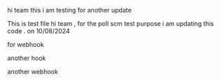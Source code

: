 hi team this i am testing for 
another update 

This is test file 
hi team , for the poll scm test purpose i am updating this code . on 10/08/2024

for webhook

another hook

another webhook
